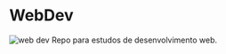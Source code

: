 # WebDev


![web dev](https://tenor.com/view/thumbs-up-hacker-mmi-grenoble-hackerman-gif-11287448)
Repo para estudos de desenvolvimento web.
